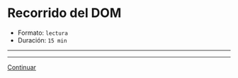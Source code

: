 # Recorrido del DOM

* Formato: `lectura`
* Duración: `15 min`


***



***

[Continuar](01-control-flow.md)
